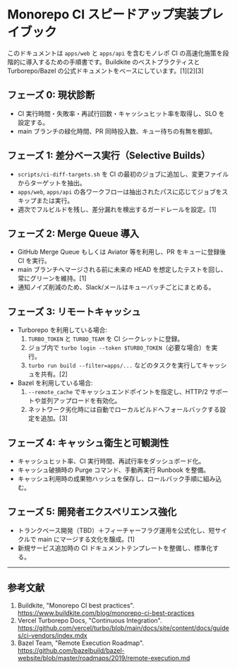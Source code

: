 # Monorepo CI スピードアップ実装プレイブック

このドキュメントは `apps/web` と `apps/api` を含むモノレポ CI の高速化施策を段階的に導入するための手順書です。Buildkite のベストプラクティスと Turborepo/Bazel の公式ドキュメントをベースにしています。[1][2][3]

## フェーズ 0: 現状診断
- CI 実行時間・失敗率・再試行回数・キャッシュヒット率を取得し、SLO を設定する。
- main ブランチの緑化時間、PR 同時投入数、キュー待ちの有無を棚卸。

## フェーズ 1: 差分ベース実行（Selective Builds）
- `scripts/ci-diff-targets.sh` を CI の最初のジョブに追加し、変更ファイルからターゲットを抽出。
- `apps/web`, `apps/api` の各ワークフローは抽出されたパスに応じてジョブをスキップまたは実行。
- 週次でフルビルドを残し、差分漏れを検出するガードレールを設定。[1]

## フェーズ 2: Merge Queue 導入
- GitHub Merge Queue もしくは Aviator 等を利用し、PR をキューに登録後 CI を実行。
- main ブランチへマージされる前に未来の HEAD を想定したテストを回し、常にグリーンを維持。[1]
- 通知ノイズ削減のため、Slack/メールはキューバッチごとにまとめる。

## フェーズ 3: リモートキャッシュ
- Turborepo を利用している場合:
  1. `TURBO_TOKEN` と `TURBO_TEAM` を CI シークレットに登録。
  2. ジョブ内で `turbo login --token $TURBO_TOKEN`（必要な場合）を実行。
  3. `turbo run build --filter=apps/...` などのタスクを実行してキャッシュを共有。[2]
- Bazel を利用している場合:
  1. `--remote_cache` でキャッシュエンドポイントを指定し、HTTP/2 サポートや並列アップロードを有効化。
  2. ネットワーク劣化時には自動でローカルビルドへフォールバックする設定を追加。[3]

## フェーズ 4: キャッシュ衛生と可観測性
- キャッシュヒット率、CI 実行時間、再試行率をダッシュボード化。
- キャッシュ破損時の Purge コマンド、手動再実行 Runbook を整備。
- キャッシュ利用時の成果物ハッシュを保存し、ロールバック手順に組み込む。

## フェーズ 5: 開発者エクスペリエンス強化
- トランクベース開発（TBD）＋フィーチャーフラグ運用を公式化し、短サイクルで main にマージする文化を醸成。[1]
- 新規サービス追加時の CI ドキュメントテンプレートを整備し、標準化する。

---

## 参考文献
1. Buildkite, "Monorepo CI best practices". https://www.buildkite.com/blog/monorepo-ci-best-practices
2. Vercel Turborepo Docs, "Continuous Integration". https://github.com/vercel/turbo/blob/main/docs/site/content/docs/guides/ci-vendors/index.mdx
3. Bazel Team, "Remote Execution Roadmap". https://github.com/bazelbuild/bazel-website/blob/master/roadmaps/2019/remote-execution.md
